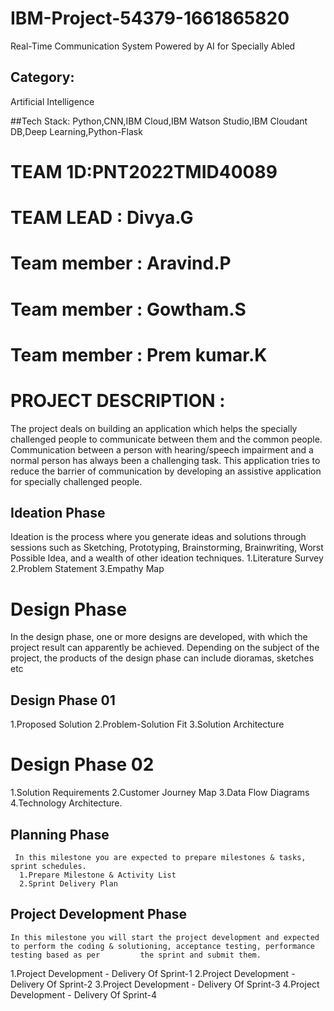 # IBM-Project-54379-1661865820
Real-Time Communication System Powered by AI for Specially Abled

## Category: 
   Artificial Intelligence

##Tech Stack:
   Python,CNN,IBM Cloud,IBM Watson Studio,IBM Cloudant DB,Deep Learning,Python-Flask

# TEAM 1D:PNT2022TMID40089

# TEAM LEAD : Divya.G

# Team member : Aravind.P

# Team member : Gowtham.S

# Team member : Prem kumar.K

# PROJECT DESCRIPTION :
  The project deals on building an application which helps the specially challenged people to communicate between them and the common people. Communication between a       person with hearing/speech impairment and a normal person has always been a challenging task. This application tries to reduce the barrier of communication by           developing an assistive application for specially challenged people.

## Ideation Phase
 Ideation is the process where you generate ideas and solutions through sessions such as Sketching, Prototyping, Brainstorming, Brainwriting, Worst Possible Idea, and
 a wealth of other ideation techniques.
1.Literature Survey
2.Problem Statement
3.Empathy Map

# Design Phase
  In the design phase, one or more designs are developed, with which the project result can apparently be achieved. Depending on the subject of the project, the         products of the design phase can include dioramas, sketches etc

## Design Phase 01
  1.Proposed Solution
  2.Problem-Solution Fit
  3.Solution Architecture

# Design Phase 02
 1.Solution Requirements
 2.Customer Journey Map
 3.Data Flow Diagrams
 4.Technology Architecture.
 
 ## Planning Phase
     In this milestone you are expected to prepare milestones & tasks, sprint schedules.
      1.Prepare Milestone & Activity List
      2.Sprint Delivery Plan
 ## Project Development Phase
    In this milestone you will start the project development and expected to perform the coding & solutioning, acceptance testing, performance testing based as per         the sprint and submit them.
 1.Project Development - Delivery Of Sprint-1
 2.Project Development - Delivery Of Sprint-2
 3.Project Development - Delivery Of Sprint-3
 4.Project Development - Delivery Of Sprint-4
 

